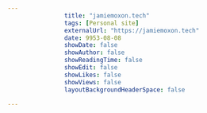 ---
                title: "jamiemoxon.tech"
                tags: [Personal site]
                externalUrl: "https://jamiemoxon.tech"
                date: 9953-08-08
                showDate: false
                showAuthor: false
                showReadingTime: false
                showEdit: false
                showLikes: false
                showViews: false
                layoutBackgroundHeaderSpace: false
                ---
